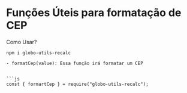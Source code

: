 # Funções Úteis para formatação de CEP

Como Usar?
```shell
npm i globo-utils-recalc

- formatCep(value): Essa função irá formatar um CEP


```js
const { formartCep } = require("globo-utils-recalc");
